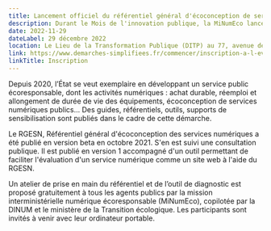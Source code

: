 ```yaml
---
title: Lancement officiel du référentiel général d'écoconception de service numérique
description: Durant le Mois de l'innovation publique, la MiNumEco lance le RGESN, le référentiel général d'écoconception de service numérique en version 1.
date: 2022-11-29
dateLabel: 29 décembre 2022
location: Le Lieu de la Transformation Publique (DITP) au 77, avenue de Ségur 75015 Paris 
link: https://www.demarches-simplifiees.fr/commencer/inscription-a-l-evenement-lancement-du-referentiel
linkTitle: Inscription
---
```


Depuis 2020, l’État se veut exemplaire en développant un service public écoresponsable, dont les activités numériques : achat durable, réemploi et allongement de durée de vie des équipements, écoconception de services numériques publics... Des guides, référentiels, outils, supports de sensibilisation sont publiés dans le cadre de cette démarche.

Le RGESN, Référentiel général d'écoconception des services numériques a été publié en version beta en octobre 2021. S'en est suivi une consultation publique. Il est publié en version 1 accompagné d'un outil permettant de faciliter l'évaluation d'un service numérique comme un site web à l'aide du RGESN.

Un atelier de prise en main du référentiel et de l’outil de diagnostic est proposé gratuitement à tous les agents publics par la mission interministérielle numérique écoresponsable (MiNumEco), copilotée par la DINUM et le ministère de la Transition écologique. Les participants sont invités à venir avec leur ordinateur portable.
